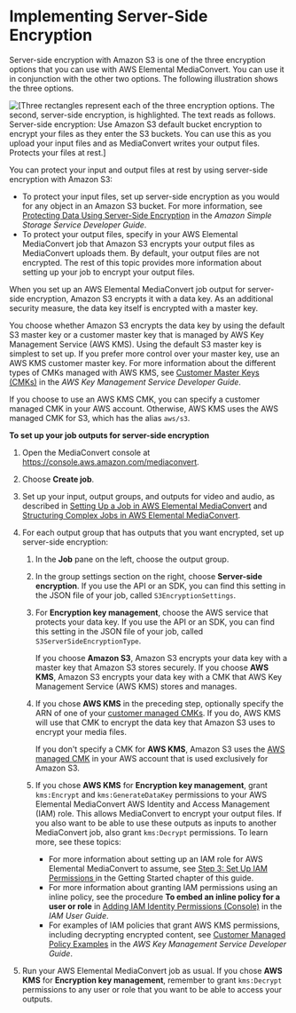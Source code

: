 # Implementing Server\-Side Encryption<a name="implementing-server-side-encryption"></a>

Server\-side encryption with Amazon S3 is one of the three encryption options that you can use with AWS Elemental MediaConvert\. You can use it in conjunction with the other two options\. The following illustration shows the three options\.

![\[Three rectangles represent each of the three encryption options. The second, server-side encryption, is highlighted. The text reads as follows. Server-side encryption: Use Amazon S3 default bucket encryption to encrypt your files as they enter the S3 buckets. You can use this as you upload your input files and as MediaConvert writes your output files. Protects your files at rest.\]](http://docs.aws.amazon.com/mediaconvert/latest/ug/images/encryption_server-side.png)

You can protect your input and output files at rest by using server\-side encryption with Amazon S3: 
+ To protect your input files, set up server\-side encryption as you would for any object in an Amazon S3 bucket\. For more information, see [Protecting Data Using Server\-Side Encryption](https://docs.aws.amazon.com/AmazonS3/latest/dev/serv-side-encryption.html) in the *Amazon Simple Storage Service Developer Guide*\.
+ To protect your output files, specify in your AWS Elemental MediaConvert job that Amazon S3 encrypts your output files as MediaConvert uploads them\. By default, your output files are not encrypted\. The rest of this topic provides more information about setting up your job to encrypt your output files\.

When you set up an AWS Elemental MediaConvert job output for server\-side encryption, Amazon S3 encrypts it with a data key\. As an additional security measure, the data key itself is encrypted with a master key\.

You choose whether Amazon S3 encrypts the data key by using the default S3 master key or a customer master key that is managed by AWS Key Management Service \(AWS KMS\)\. Using the default S3 master key is simplest to set up\. If you prefer more control over your master key, use an AWS KMS customer master key\. For more information about the different types of CMKs managed with AWS KMS, see [Customer Master Keys \(CMKs\)](https://docs.aws.amazon.com/kms/latest/developerguide/#master_keys) in the *AWS Key Management Service Developer Guide*\.

If you choose to use an AWS KMS CMK, you can specify a customer managed CMK in your AWS account\. Otherwise, AWS KMS uses the AWS managed CMK for S3, which has the alias `aws/s3`\.

**To set up your job outputs for server\-side encryption**

1. Open the MediaConvert console at [https://console\.aws\.amazon\.com/mediaconvert](https://console.aws.amazon.com/mediaconvert)\.

1. Choose **Create job**\.

1. Set up your input, output groups, and outputs for video and audio, as described in [Setting Up a Job in AWS Elemental MediaConvert](setting-up-a-job.md) and [Structuring Complex Jobs in AWS Elemental MediaConvert](structuring-complex-jobs.md)\.

1. For each output group that has outputs that you want encrypted, set up server\-side encryption:

   1. In the **Job** pane on the left, choose the output group\.

   1. In the group settings section on the right, choose **Server\-side encryption**\. If you use the API or an SDK, you can find this setting in the JSON file of your job, called `S3EncryptionSettings`\.

   1. For **Encryption key management**, choose the AWS service that protects your data key\. If you use the API or an SDK, you can find this setting in the JSON file of your job, called `S3ServerSideEncryptionType`\.

      If you choose **Amazon S3**, Amazon S3 encrypts your data key with a master key that Amazon S3 stores securely\. If you choose **AWS KMS**, Amazon S3 encrypts your data key with a CMK that AWS Key Management Service \(AWS KMS\) stores and manages\.

   1. If you chose **AWS KMS** in the preceding step, optionally specify the ARN of one of your [customer managed CMKs](https://docs.aws.amazon.com/kms/latest/developerguide/concept.html#customer-cmk)\. If you do, AWS KMS will use that CMK to encrypt the data key that Amazon S3 uses to encrypt your media files\. 

      If you don't specify a CMK for **AWS KMS**, Amazon S3 uses the [AWS managed CMK](https://docs.aws.amazon.com/kms/latest/developerguide/concepts.html#aws-managed-cmk) in your AWS account that is used exclusively for Amazon S3\.

   1. If you chose **AWS KMS** for **Encryption key management**, grant `kms:Encrypt` and `kms:GenerateDataKey` permissions to your AWS Elemental MediaConvert AWS Identity and Access Management \(IAM\) role\. This allows MediaConvert to encrypt your output files\. If you also want to be able to use these outputs as inputs to another MediaConvert job, also grant `kms:Decrypt` permissions\. To learn more, see these topics:
      + For more information about setting up an IAM role for AWS Elemental MediaConvert to assume, see [Step 3: Set Up IAM Permissions ](iam-role.md) in the Getting Started chapter of this guide\.
      + For more information about granting IAM permissions using an inline policy, see the procedure **To embed an inline policy for a user or role** in [Adding IAM Identity Permissions \(Console\)](https://docs.aws.amazon.com/IAM/latest/UserGuide//access_policies_manage-attach-detach.html#add-policies-console) in the *IAM User Guide*\. 
      + For examples of IAM policies that grant AWS KMS permissions, including decrypting encrypted content, see [Customer Managed Policy Examples](https://docs.aws.amazon.com/kms/latest/developerguide/iam-policies.html#customer-managed-policies) in the *AWS Key Management Service Developer Guide*\.

1. Run your AWS Elemental MediaConvert job as usual\. If you chose **AWS KMS** for **Encryption key management**, remember to grant `kms:Decrypt` permissions to any user or role that you want to be able to access your outputs\.